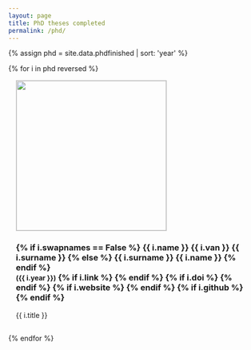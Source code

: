 ```yaml
---
layout: page
title: PhD theses completed
permalink: /phd/
---
```




{% assign phd = site.data.phdfinished | sort: 'year' %}


<div class="row">
{% for i in phd reversed %}
  <div style="display: inline-block; vertical-align: top;">
    <div class="thumbnail" style="padding: 15px;">
      <a href="{{ i.doi }}"><img src="{{ "/phd/" | append: i.image | prepend: site.baseurl }}" style="height: 300px; border: 1px solid #ccc" /></a>
      <div class="caption">
        <h3>
        {% if i.swapnames == False %}
          {{ i.name }} {{ i.van }} {{ i.surname }}
        {% else %}
          {{ i.surname }} {{ i.name }}
        {% endif %}
          <br />
          <small>({{ i.year }})</small>
        {% if i.link %}
          <small><a href="{{ i.link }}"><i class="fa fa-book" title="thesis"></i></a></small>
        {% endif %}
        {% if i.doi %}
          <small><a href="{{ i.doi }}"><i class="fa fa-bookmark" title="thesis"></i></a></small>
        {% endif %}
        {% if i.website %}
          <small><a href="{{ i.website }}"><i class="fa fa-file-text" title="website"></i></a></small>
        {% endif %}
        {% if i.github %}
          <small><a href="{{ i.github }}"><i class="fa fa-github" title="github"></i></a></small> 
        {% endif %}
        </h3>
        <p style="max-width: 200px;">{{ i.title }}</p>
      </div>
    </div>
  </div>
{% endfor %}
</div>



